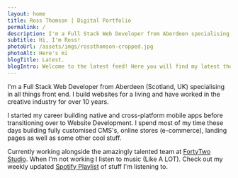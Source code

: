 ```yaml
---
layout: home
title: Ross Thomson | Digital Portfolio
permalink: /
description: I'm a Full Stack Web Developer from Aberdeen specialising in all things front end. I build websites for a living and have worked in the creative industry for over 9 years.
subtitle: Hi, I'm Ross!
photoUrl: /assets/imgs/rossthomson-cropped.jpg
photoAlt: Here's mi 
blogTitle: Latest.
blogIntro: Welcome to the latest feed! Here you will find my latest thoughts, opinions, tutorials and any new projects I've been working on. All views and opinions are my own. 
---
```


I'm a Full Stack Web Developer from Aberdeen (Scotland, UK) specialising in all things front end. I build websites for a living and have worked in the creative industry for over 10 years.

I started my career building native and cross-platform mobile apps before transitioning over to Website Development. I spend most of my time these days building fully customised CMS's, online stores (e-commerce), landing pages as well as some other cool stuff.

Currently working alongside the amazingly talented team at <a href="https://fortytwo.studio">FortyTwo Studio</a>. When I'm not working I listen to music (Like A LOT). Check out my weekly updated <a href="https://open.spotify.com/user/ross_182/playlist/5kNNTTP9FJ9de376BOnkr5?si=5Oco2FYnQVOi_Oi09liCMg">Spotify Playlist</a> of stuff I'm listening to.